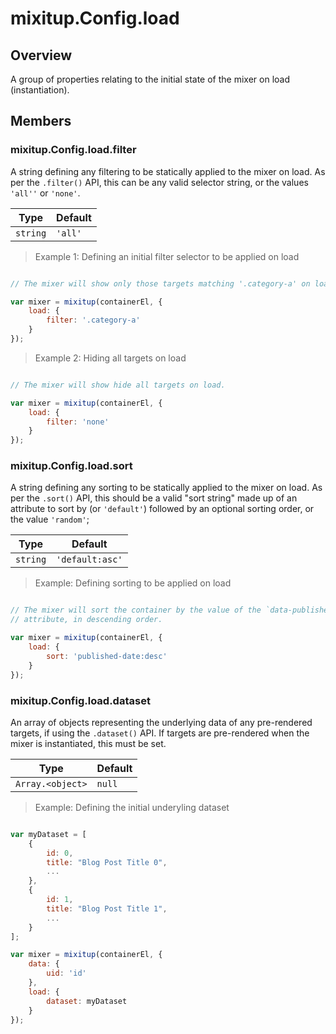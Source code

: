 # mixitup.Config.load

## Overview

A group of properties relating to the initial state of the mixer on load (instantiation).


## Members

### <a id="mixitup.Config.load#filter">mixitup.Config.load.filter</a>




A string defining any filtering to be statically applied to the mixer on load.
As per the `.filter()` API, this can be any valid selector string, or the
values `'all''` or `'none'`.


|Type | Default
|---  | ---
|`string`| `'all'`

> Example 1: Defining an initial filter selector to be applied on load

```js

// The mixer will show only those targets matching '.category-a' on load.

var mixer = mixitup(containerEl, {
    load: {
        filter: '.category-a'
    }
});
```
> Example 2: Hiding all targets on load

```js

// The mixer will show hide all targets on load.

var mixer = mixitup(containerEl, {
    load: {
        filter: 'none'
    }
});
```

### <a id="mixitup.Config.load#sort">mixitup.Config.load.sort</a>




A string defining any sorting to be statically applied to the mixer on load.
As per the `.sort()` API, this should be a valid "sort string" made up of
an attribute to sort by (or `'default'`) followed by an optional sorting
order, or the value `'random'`;


|Type | Default
|---  | ---
|`string`| `'default:asc'`

> Example: Defining sorting to be applied on load

```js

// The mixer will sort the container by the value of the `data-published-date`
// attribute, in descending order.

var mixer = mixitup(containerEl, {
    load: {
        sort: 'published-date:desc'
    }
});
```

### <a id="mixitup.Config.load#dataset">mixitup.Config.load.dataset</a>




An array of objects representing the underlying data of any pre-rendered targets,
if using the `.dataset()` API. If targets are pre-rendered when the mixer is
instantiated, this must be set.


|Type | Default
|---  | ---
|`Array.<object>`| `null`

> Example: Defining the initial underyling dataset

```js

var myDataset = [
    {
        id: 0,
        title: "Blog Post Title 0",
        ...
    },
    {
        id: 1,
        title: "Blog Post Title 1",
        ...
    }
];

var mixer = mixitup(containerEl, {
    data: {
        uid: 'id'
    },
    load: {
        dataset: myDataset
    }
});
```

